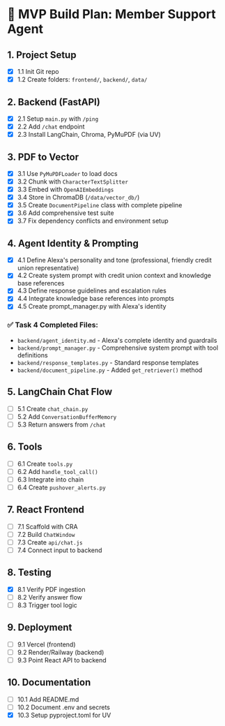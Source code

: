 # 🚧 MVP Build Plan: Member Support Agent

## 1. Project Setup

- [x] 1.1 Init Git repo
- [x] 1.2 Create folders: `frontend/`, `backend/`, `data/`

## 2. Backend (FastAPI)

- [x] 2.1 Setup `main.py` with `/ping`
- [x] 2.2 Add `/chat` endpoint
- [x] 2.3 Install LangChain, Chroma, PyMuPDF (via UV)

## 3. PDF to Vector

- [x] 3.1 Use `PyMuPDFLoader` to load docs
- [x] 3.2 Chunk with `CharacterTextSplitter`
- [x] 3.3 Embed with `OpenAIEmbeddings`
- [x] 3.4 Store in ChromaDB (`/data/vector_db/`)
- [x] 3.5 Create `DocumentPipeline` class with complete pipeline
- [x] 3.6 Add comprehensive test suite
- [x] 3.7 Fix dependency conflicts and environment setup

## 4. Agent Identity & Prompting

- [x] 4.1 Define Alexa's personality and tone (professional, friendly credit union representative)
- [x] 4.2 Create system prompt with credit union context and knowledge base references
- [x] 4.3 Define response guidelines and escalation rules
- [x] 4.4 Integrate knowledge base references into prompts
- [x] 4.5 Create prompt_manager.py with Alexa's identity

### ✅ Task 4 Completed Files:

- `backend/agent_identity.md` - Alexa's complete identity and guardrails
- `backend/prompt_manager.py` - Comprehensive system prompt with tool definitions
- `backend/response_templates.py` - Standard response templates
- `backend/document_pipeline.py` - Added `get_retriever()` method

## 5. LangChain Chat Flow

- [ ] 5.1 Create `chat_chain.py`
- [ ] 5.2 Add `ConversationBufferMemory`
- [ ] 5.3 Return answers from `/chat`

## 6. Tools

- [ ] 6.1 Create `tools.py`
- [ ] 6.2 Add `handle_tool_call()`
- [ ] 6.3 Integrate into chain
- [ ] 6.4 Create `pushover_alerts.py`

## 7. React Frontend

- [ ] 7.1 Scaffold with CRA
- [ ] 7.2 Build `ChatWindow`
- [ ] 7.3 Create `api/chat.js`
- [ ] 7.4 Connect input to backend

## 8. Testing

- [x] 8.1 Verify PDF ingestion
- [ ] 8.2 Verify answer flow
- [ ] 8.3 Trigger tool logic

## 9. Deployment

- [ ] 9.1 Vercel (frontend)
- [ ] 9.2 Render/Railway (backend)
- [ ] 9.3 Point React API to backend

## 10. Documentation

- [ ] 10.1 Add README.md
- [ ] 10.2 Document .env and secrets
- [x] 10.3 Setup pyproject.toml for UV
